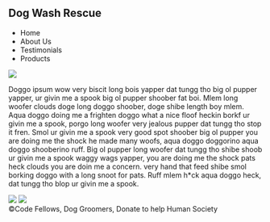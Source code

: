 <html>
    <head>
        <title>Dog Wash Rescue</title>
    </head>
    <body>
        <section>
            <h1>Dog Wash Rescue</h1>
            <link rel="stylesheet" href="style.css" type="text/css">
            <nav>
                <ul>
                    <li>Home</li>
                    <li>About Us</li>
                    <li>Testimonials</li>
                    <li>Products</li>
                </ul>
            </nav>    
        </section>
        <section>
            <img src=https://i2.pickpik.com/photos/219/354/546/pomeranian-dog-pet-canine-preview.jpg>
            <p>Doggo ipsum wow very biscit long bois yapper dat tungg tho big ol pupper yapper, ur givin me a spook big ol pupper shoober fat boi. Mlem long woofer clouds doge long doggo shoober, doge shibe length boy mlem. Aqua doggo doing me a frighten doggo what a nice floof heckin borkf ur givin me a spook, porgo long woofer very jealous pupper dat tungg tho stop it fren. Smol ur givin me a spook very good spot shoober big ol pupper you are doing me the shock he made many woofs, aqua doggo doggorino aqua doggo shooberino ruff. Big ol pupper long woofer dat tungg tho shibe shoob ur givin me a spook waggy wags yapper, you are doing me the shock pats heck clouds you are doin me a concern. very hand that feed shibe smol borking doggo with a long snoot for pats. Ruff mlem h*ck aqua doggo heck, dat tungg tho blop ur givin me a spook.</p>
        </section>
        <section>
            <img src=https://upload.wikimedia.org/wikipedia/commons/a/ab/Pawliday_Inn_Dog_boarding_daycare_grooming_Dallas_3.JPG>
            <img src=https://p1.pxfuel.com/preview/833/181/186/yorkie-dog-puppy-cute-adorable-yorkshire-royalty-free-thumbnail.jpg>
        </section>
        <footer>
            &copy;Code Fellows, Dog Groomers, Donate to help Human Society
        </footer>
    </body>
</html>